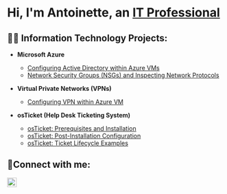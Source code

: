 <h1>Hi, I'm Antoinette, an <a href="https://linkedin.com/in/Josh](https://www.linkedin.com/in/ainge247/)">IT Professional</a></h1>

<h2>👨‍💻 Information Technology Projects:</h2>

- <b>Microsoft Azure</b>
  - [Configuring Active Directory within Azure VMs](https://github.com/AntoinetteInge/configure-ad)
  - [Network Security Groups (NSGs) and Inspecting Network Protocols](https://github.com/AntoinetteInge/Network-Security-Groups-NSGs-and-Inspecting-Traffic-Between-Azure-Virtual-Machines)
- <b>Virtual Private Networks (VPNs)</b>
  - [Configuring VPN within Azure VM](https://github.com/AntoinetteInge/Virtual-Private-Netwroks-VPNs-)

- <b>osTicket (Help Desk Ticketing System)</b>
  - [osTicket: Prerequisites and Installation](https://github.com/AntoinetteInge/osticket-prerequisites)
  - [osTicket: Post-Installation Configuration](https://github.com/AntoinetteInge/post-install-config)
  - [osTicket: Ticket Lifecycle Examples](https://github.com/AntoinetteInge/ticket-lifecycle)


<h2>🤳Connect with me:</h2>

[<img align="left" alt="Josh | LinkedIn" width="22px" src="https://cdn.jsdelivr.net/npm/simple-icons@v3/icons/linkedin.svg" />][linkedin]

[linkedin]:  https://www.linkedin.com/in/ainge247


